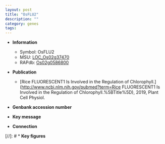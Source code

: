 ```yaml
---
layout: post
title: "OsFLU2"
description: ""
category: genes
tags: 
---
```


* **Information**  
    + Symbol: OsFLU2  
    + MSU: [LOC_Os02g37470](http://rice.uga.edu/cgi-bin/ORF_infopage.cgi?orf=LOC_Os02g37470)  
    + RAPdb: [Os02g0586800](http://rapdb.dna.affrc.go.jp/viewer/gbrowse_details/irgsp1?name=Os02g0586800)  

* **Publication**  
    + [Rice FLUORESCENT1 Is Involved in the Regulation of Chlorophyll.](http://www.ncbi.nlm.nih.gov/pubmed?term=Rice FLUORESCENT1 Is Involved in the Regulation of Chlorophyll.%5BTitle%5D), 2019, Plant Cell Physiol.

* **Genbank accession number**  

* **Key message**  

* **Connection**  

[//]: # * **Key figures**  


